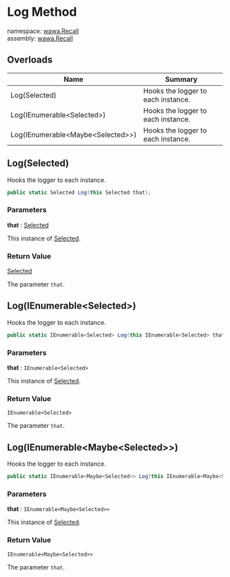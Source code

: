 # Log Method

namespace: [wawa\.Recall](../../wawa.Recall.md)<br />
assembly: [wawa\.Recall](../../../wawa.Recall.md)



## Overloads

| Name | Summary |
|------|---------|
| Log\(Selected\) | Hooks the logger to each instance\. |
| Log\(IEnumerable\<Selected\>\) | Hooks the logger to each instance\. |
| Log\(IEnumerable\<Maybe\<Selected\>\>\) | Hooks the logger to each instance\. |

## Log\(Selected\)

Hooks the logger to each instance\.

```csharp
public static Selected Log(this Selected that);
```

### Parameters

__that__ : [Selected](../../../wawa.Recall/wawa.Recall/Selected.md)

This instance of [Selected](../../../wawa.Recall/wawa.Recall/Selected.md)\.

### Return Value

[Selected](../../../wawa.Recall/wawa.Recall/Selected.md)

The parameter `that`\.

## Log\(IEnumerable\<Selected\>\)

Hooks the logger to each instance\.

```csharp
public static IEnumerable<Selected> Log(this IEnumerable<Selected> that);
```

### Parameters

__that__ : `IEnumerable<Selected>`

This instance of [Selected](../../../wawa.Recall/wawa.Recall/Selected.md)\.

### Return Value

`IEnumerable<Selected>`

The parameter `that`\.

## Log\(IEnumerable\<Maybe\<Selected\>\>\)

Hooks the logger to each instance\.

```csharp
public static IEnumerable<Maybe<Selected>> Log(this IEnumerable<Maybe<Selected>> that);
```

### Parameters

__that__ : `IEnumerable<Maybe<Selected>>`

This instance of [Selected](../../../wawa.Recall/wawa.Recall/Selected.md)\.

### Return Value

`IEnumerable<Maybe<Selected>>`

The parameter `that`\.

